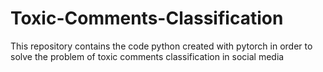 # Toxic-Comments-Classification
This repository contains the code python created with pytorch in order to solve the problem of toxic comments classification in social media
